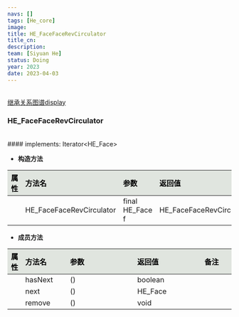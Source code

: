 ```yaml
---
navs: []
tags: [He_core]
image:
title: HE_FaceFaceRevCirculator
title_cn:
description: 
team: [Siyuan He]
status: Doing
year: 2023
date: 2023-04-03
---
```

<style>
table th:first-of-type {
width:5%;
}
table th:nth-of-type(2) {
width:20%;
}
table th:nth-of-type(3) {
width:30%;
}
table th:nth-of-type(4) {
width:30%;
}
table th:nth-of-type(5) {
width:8cm;
}
table th {
color: rgba(0,0,0)!important;
font-weight: bold; /*加粗*/
/* text-align: center !important; 内容居中，加上 !important 避免被 Markdown 样式覆盖 */
background: rgba(224,229,223,10)!important; /*背景色*/
}
</style>
            

<br>
<a href="/display/hemesh" onclick="saveReferrer()">继承关系图谱display</a>
<script>
function saveReferrer() {
  var referrer ='HE_FaceFaceRevCirculator';
  localStorage.setItem('referrer', referrer);
}
</script>

<br>

### HE_FaceFaceRevCirculator

<br>
#### implements:  Iterator&lt;HE_Face&gt;
<br>


- **构造方法**

| 属性   | 方法名                      | 参数              | 返回值                      | 备注   |
|:-----|:-------------------------|:----------------|:-------------------------|:-----|
|      | HE_FaceFaceRevCirculator | final HE_Face f | HE_FaceFaceRevCirculator |      |

- **成员方法**

| 属性   | 方法名     | 参数   | 返回值     | 备注   |
|:-----|:--------|:-----|:--------|:-----|
|      | hasNext | ()   | boolean |      |
|      | next    | ()   | HE_Face |      |
|      | remove  | ()   | void    |      |